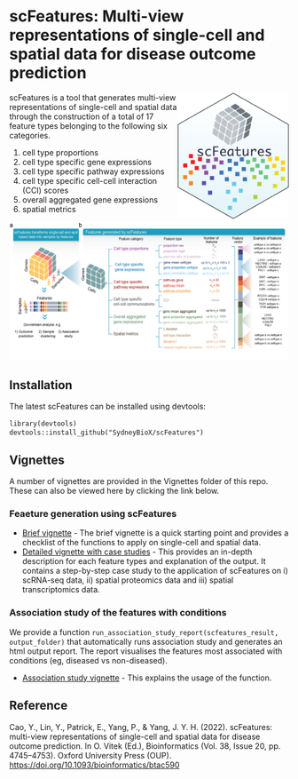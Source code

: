 # scFeatures: Multi-view representations of single-cell and spatial data for disease outcome prediction

<img src="https://raw.githubusercontent.com/SydneyBioX/scFeatures/devel/inst/sticker.png" align="right" width="200">

scFeatures is a tool that generates multi-view representations of single-cell and spatial data through the construction of a total of 17 feature types belonging to the following six categories. 

1. cell type proportions
2. cell type specific gene expressions
3. cell type specific pathway expressions
4. cell type specific cell-cell interaction (CCI) scores
5. overall aggregated gene expressions
6. spatial metrics

![Overview](https://github.com/SydneyBioX/scFeatures/blob/master/inst/overview.png?raw=true)

##  Installation 

The latest scFeatures can be installed using devtools: 

 ```
library(devtools)
devtools::install_github("SydneyBioX/scFeatures")
 ```
 
##  Vignettes

A number of vignettes are provided in the Vignettes folder of this repo. These can also be viewed here by clicking the link below.  
     
### Feaeture generation using scFeatures

* [Brief vignette](https://sydneybiox.github.io/scFeatures/articles/scFeatures_summary.html) - The brief vignette is a quick starting point and provides a checklist of the functions to apply on single-cell and spatial data.   
* [Detailed vignette with case studies](https://sydneybiox.github.io/scFeatures/articles/scFeatures_detail.html) - This provides an in-depth description for each feature types and explanation of the output. It contains a step-by-step case study to the application of scFeatures on i) scRNA-seq data, ii) spatial proteomics data and iii) spatial transcriptomics data.    


### Association study of the features with conditions

We provide a function `run_association_study_report(scfeatures_result, output_folder)` that automatically runs association study and generates an html output report. The report visualises the features most associated with conditions (eg, diseased vs non-diseased).   

*  [Association study vignette](https://sydneybiox.github.io/scFeatures/articles/scFeatures_associationstudy.html) - This explains the usage of the function.

## Reference

Cao, Y., Lin, Y., Patrick, E., Yang, P., & Yang, J. Y. H. (2022). scFeatures: multi-view representations of single-cell and spatial data for disease outcome prediction. In O. Vitek (Ed.), Bioinformatics (Vol. 38, Issue 20, pp. 4745–4753). Oxford University Press (OUP). https://doi.org/10.1093/bioinformatics/btac590 
